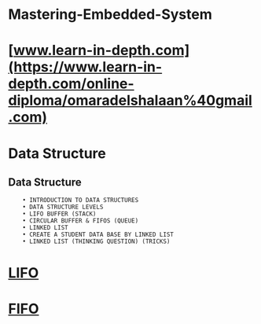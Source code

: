 # Mastering-Embedded-System
# [www.learn-in-depth.com](https://www.learn-in-depth.com/online-diploma/omaradelshalaan%40gmail.com)

# Data Structure

## Data Structure
		• INTRODUCTION TO DATA STRUCTURES
		• DATA STRUCTURE LEVELS
		• LIFO BUFFER (STACK)
		• CIRCULAR BUFFER & FIFOS (QUEUE)
		• LINKED LIST
		• CREATE A STUDENT DATA BASE BY LINKED LIST
		• LINKED LIST (THINKING QUESTION) (TRICKS)

# [LIFO](./lifo_buf) 

# [FIFO](./fifo_buf)